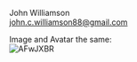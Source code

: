 John Williamson  
john.c.williamson88@gmail.com  
  
  Image and Avatar the same:  
  ![AFwJXBR](https://user-images.githubusercontent.com/70557219/91791014-b1b2c300-ebd7-11ea-8719-b7a4d4746de1.jpg)

